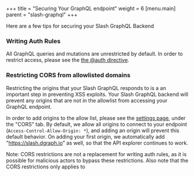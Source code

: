 +++
title = "Securing Your GraphQL endpoint"
weight = 6
[menu.main]
    parent = "slash-graphql"
+++

Here are a few tips for securing your Slash GraphQL Backend

### Writing Auth Rules

All GraphQL queries and mutations are unrestricted by default. In order to restrict access, please see the [the @auth directive](https://dgraph.io/docs/graphql/authorization/directive/).

### Restricting CORS from allowlisted domains

Restricting the origins that your Slash GraphQL responds to is a an important step in preventing XSS exploits. Your Slash GraphQL backend will prevent any origins that are not in the allowlist from accessing your GraphQL endpoint.

In order to add origins to the allow list, please see the [settings page](https://slash.dgraph.io/_/settings), under the "CORS" tab. By default, we allow all origins to connect to your endpoint (`Access-Control-Allow-Origin: *`), and adding an origin will prevent this default behavior. On adding your first origin, we automatically add "https://slash.dgraph.io"  as well, so that the API explorer continues to work.

Note: CORS restrictions are not a replacement for writing auth rules, as it is possible for malicious actors to bypass these restrictions. Also note that the CORS restrictions only applies to
